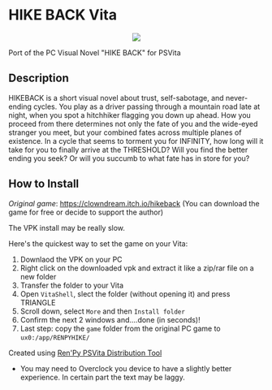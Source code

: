 # HIKE BACK Vita
<p align="center">
  <img src="https://img.itch.zone/aW1hZ2UvOTY3ODI4LzU2MjQxMzcucG5n/original/N1m4zt.png" />
</p>

Port of the PC Visual Novel "HIKE BACK" for PSVita

## Description
HIKEBACK is a short visual novel about trust, self-sabotage, and never-ending cycles. You play as a driver passing through a mountain road late at night, when you spot a hitchhiker flagging you down up ahead. How you proceed from there determines not only the fate of you and the wide-eyed stranger you meet, but your combined fates across multiple planes of existence. In a cycle that seems to torment you for INFINITY, how long will it take for you to finally arrive at the THRESHOLD? Will you find the better ending you seek? Or will you succumb to what fate has in store for you?

## How to Install
_Original game_: https://clowndream.itch.io/hikeback (You can download the game for free or decide to support the author)

The VPK install may be really slow.

Here's the quickest way to set the game on your Vita:
1. Downlaod the VPK on your PC
2. Right click on the downloaded vpk and extract it like a zip/rar file on a new folder
3. Transfer the folder to your Vita
4. Open `VitaShell`, slect the folder (without opening it) and press TRIANGLE
5. Scroll down, select `More` and then `Install folder`
6. Confirm the next 2 windows and....done (in seconds)!
7. Last step: copy the `game` folder from the original PC game to `ux0:/app/RENPYHIKE/`

Created using [Ren'Py PSVita Distribution Tool](https://github.com/SonicMastr/renpy-vita/releases/tag/v1.0)

- You may need to Overclock you device to have a slightly better experience. In certain part the text may be laggy.
